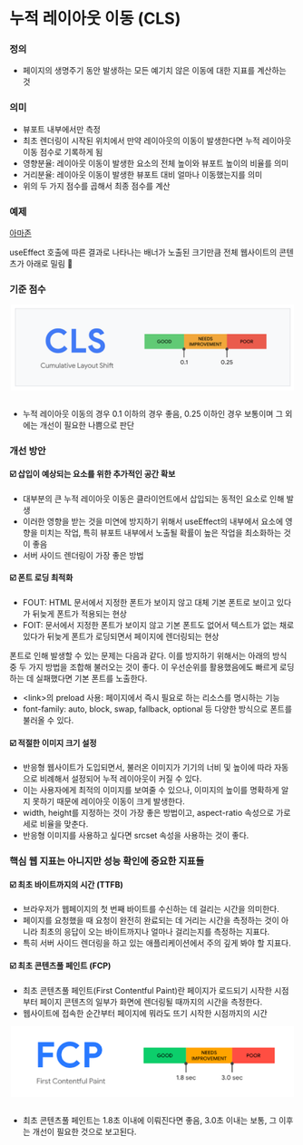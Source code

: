# 누적 레이아웃 이동 (CLS)

### 정의

- 페이지의 생명주기 동안 발생하는 모든 예기치 않은 이동에 대한 지표를 계산하는 것

### 의미

- 뷰포트 내부에서만 측정
- 최초 렌더링이 시작된 위치에서 만약 레이아웃의 이동이 발생한다면 누적 레이아웃 이동 점수로 기록하게 됨
- 영향분율: 레이아웃 이동이 발생한 요소의 전체 높이와 뷰포트 높이의 비율를 의미
- 거리분율: 레이아웃 이동이 발생한 뷰포트 대비 얼마나 이동했는지를 의미
- 위의 두 가지 점수를 곱해서 최종 점수를 계산

### 예제

[아마존](https://www.amazon.com/)

useEffect 호출에 따른 결과로 나타나는 배너가 노출된 크기만큼 전체 웹사이트의 콘텐츠가 아래로 밀림 🤗

### 기준 점수

<div style="display: flex; align-items: start; justify-content: center; gap: 10px;">
  <img src="image/CLS_score.png" width=500 style="object-fit: contain">
</div>

<br/>

- 누적 레이아웃 이동의 경우 0.1 이하의 경우 좋음, 0.25 이하인 경우 보통이며 그 외에는 개선이 필요한 나쁨으로 판단

### 개선 방안

#### ☑️ 삽입이 예상되는 요소를 위한 추가적인 공간 확보

- 대부분의 큰 누적 레이아웃 이동은 클라이언트에서 삽입되는 동적인 요소로 인해 발생
- 이러한 영향을 받는 것을 미연에 방지하기 위해서 useEffect의 내부에서 요소에 영향을 미치는 작업, 특히 뷰포트 내부에서 노출될 확률이 높은 작업을 최소화하는 것이 좋음
- 서버 사이드 렌더링이 가장 좋은 방법

#### ☑️ 폰트 로딩 최적화

- FOUT: HTML 문서에서 지정한 폰트가 보이지 않고 대체 기본 폰트로 보이고 있다가 뒤늦게 폰트가 적용되는 현상
- FOIT: 문서에서 지정한 폰트가 보이지 않고 기본 폰트도 없어서 텍스트가 없는 채로 있다가 뒤늦게 폰트가 로딩되면서 페이지에 렌더링되는 현상

폰트로 인해 발생할 수 있는 문제는 다음과 같다. 이를 방지하기 위해서는 아래의 방식 중 두 가지 방법을 조합해 불러오는 것이 좋다. 이 우선순위를 활용했음에도 빠르게 로딩하는 데 실패했다면 기본 폰트를 노출한다.

- \<link>의 preload 사용: 페이지에서 즉시 필요로 하는 리소스를 명시하는 기능
- font-family: auto, block, swap, fallback, optional 등 다양한 방식으로 폰트를 불러올 수 있다.

#### ☑️ 적절한 이미지 크기 설정

- 반응형 웹사이트가 도입되면서, 불러온 이미지가 기기의 너비 및 높이에 따라 자동으로 비례해서 설정되어 누적 레이아웃이 커질 수 있다.
- 이는 사용자에게 최적의 이미지를 보여줄 수 있으나, 이미지의 높이를 명확하게 알지 못하기 때문에 레이아웃 이동이 크게 발생한다.
- width, height를 지정하는 것이 가장 좋은 방법이고, aspect-ratio 속성으로 가로세로 비율을 맞춘다.
- 반응형 이미지를 사용하고 싶다면 srcset 속성을 사용하는 것이 좋다.

### 핵심 웹 지표는 아니지만 성능 확인에 중요한 지표들

#### ☑️ 최초 바이트까지의 시간 (TTFB)

- 브라우저가 웹페이지의 첫 번째 바이트를 수신하는 데 걸리는 시간을 의미한다.
- 페이지를 요청했을 때 요청이 완전히 완료되는 데 거리는 시간을 측정하는 것이 아니라 최초의 응답이 오는 바이트까지나 얼마나 걸리는지를 측정하는 지표다.
- 특히 서버 사이드 렌더링을 하고 있는 애플리케이션에서 주의 깊게 봐야 할 지표다.

#### ☑️ 최초 콘텐츠풀 페인트 (FCP)

- 최초 콘텐츠풀 페인트(First Contentful Paint)란 페이지가 로드되기 시작한 시점부터 페이지 콘텐츠의 일부가 화면에 렌더링될 때까지의 시간을 측정한다.
- 웹사이트에 접속한 순간부터 페이지에 뭐라도 뜨기 시작한 시점까지의 시간

<div style="display: flex; align-items: start; justify-content: center; gap: 10px;">
  <img src="image/FCP_score.png" width=500 style="object-fit: contain">
</div>

<br/>

- 최초 콘텐츠풀 페인트는 1.8초 이내에 이뤄진다면 좋음, 3.0초 이내는 보통, 그 이후는 개선이 필요한 것으로 보고된다.
